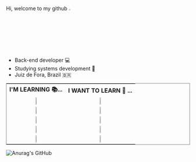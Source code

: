 Hi, welcome to my github <img width ="3%" src="https://camo.githubusercontent.com/e8e7b06ecf583bc040eb60e44eb5b8e0ecc5421320a92929ce21522dbc34c891/68747470733a2f2f6d656469612e67697068792e636f6d2f6d656469612f6876524a434c467a6361737252346961377a2f67697068792e676966">


<ul>
        <li>Back-end developer 💻</li>
        <li>Studying systems development 📖</li>
        <li>Juiz de Fora, Brazil 🇧🇷</li>
</ul>


   
<table style="width:100%; margin: 0 auto; border: 1px solid gray; border-collapse: collapse;">
  <tr>
    <th>I'M LEARNING 📚...</th>
    <th>I WANT TO LEARN 💭 ...</th>
  </tr>
  <tr>
    <td align="center"> <img width="10%" src="https://cdn.jsdelivr.net/gh/devicons/devicon/icons/dot-net/dot-net-original.svg" /></td>
    <td align="center"><img width="10%" src="https://cdn.jsdelivr.net/gh/devicons/devicon/icons/swift/swift-original.svg" /></td>
  </tr>
  <tr>
    <td align="center" > <img width ="10%" src="https://cdn.jsdelivr.net/gh/devicons/devicon/icons/python/python-original.svg" /></td>
    <td align="center"><img width="10%" src="https://cdn.jsdelivr.net/gh/devicons/devicon/icons/angularjs/angularjs-original.svg" /></td>
  </tr>
  <tr>
    <td align="center" > <img width ="10%" src="https://cdn.jsdelivr.net/gh/devicons/devicon/icons/html5/html5-original.svg" /></td>
    <td align="center"><img width="10%" src="https://cdn.jsdelivr.net/gh/devicons/devicon/icons/react/react-original.svg" /></td>
  </tr>
  <tr>
    <td align="center" > <img width ="10%" src="https://cdn.jsdelivr.net/gh/devicons/devicon/icons/css3/css3-original.svg" /></td>
    <td align="center"><img width="10%" src="https://cdn.jsdelivr.net/gh/devicons/devicon/icons/vuejs/vuejs-original.svg" /></td>
  </tr> 
  <tr>
    <td align="center" > <img width ="10%" src="https://cdn.jsdelivr.net/gh/devicons/devicon/icons/javascript/javascript-original.svg" /></td>
    <td align="center"><img width="10%" src="https://cdn.jsdelivr.net/gh/devicons/devicon/icons/java/java-original.svg" /></td>
  </tr>        
</table>                                                                                                                        


![Anurag's GitHub ](https://github-readme-stats.vercel.app/api?username=macheuz&hide=contribs,&show_icons=true&theme=merko)

